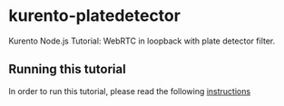 kurento-platedetector
=====================

Kurento Node.js Tutorial: WebRTC in loopback with plate detector filter.

Running this tutorial
---------------------

In order to run this tutorial, please read the following [instructions](https://kurento.openvidu.io/docs/current/tutorials/node/module-platedetector.html)

